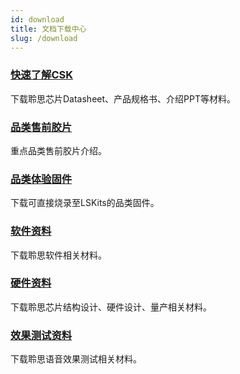 ```yaml
---
id: download
title: 文档下载中心
slug: /download
---
```



### [快速了解CSK](/datasheet)

下载聆思芯片Datasheet、产品规格书、介绍PPT等材料。

### [品类售前胶片](/solutions)

重点品类售前胶片介绍。

### [品类体验固件](/firm_download)

下载可直接烧录至LSKits的品类固件。

### [软件资料](/software_material)

下载聆思软件相关材料。

### [硬件资料](/hardware_material)

下载聆思芯片结构设计、硬件设计、量产相关材料。

### [效果测试资料](/test_material)

下载聆思语音效果测试相关材料。



